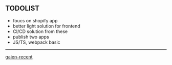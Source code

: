 ## TODOLIST

 - foucs on shopify app
 - better light solution for frontend
 - CI/CD solution from these
 - publish two apps
 - JS/TS, webpack basic

-----
[gaien-recent](https://github.com/keidarcy/gaien-base-recently-viewed)
